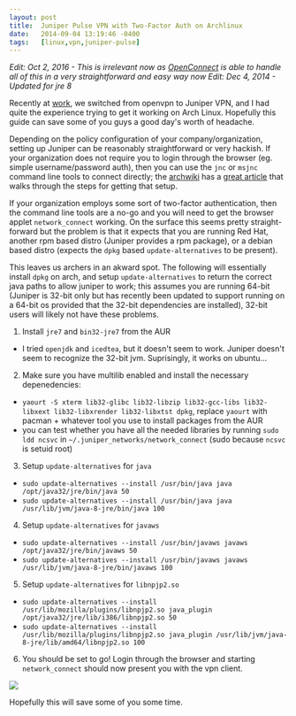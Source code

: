 ```yaml
---
layout: post
title:  Juniper Pulse VPN with Two-Factor Auth on Archlinux
date:   2014-09-04 13:19:46 -0400
tags:   [linux,vpn,juniper-pulse]
---
```

_Edit: Oct 2, 2016 - This is irrelevant now as [OpenConnect](https://wiki.archlinux.org/index.php/OpenConnect) is able to handle all of this in a very straightforward and easy way now_
_Edit: Dec 4, 2014 - Updated for jre 8_

Recently at [work](http://digitalocean.com), we switched from openvpn to Juniper VPN, and I had quite the experience trying to get it working on Arch Linux. Hopefully this guide can save some of you guys a good day's worth of headache.

<!--more-->

Depending on the policy configuration of your company/organization, setting up Juniper can be reasonably straightforward or very hackish. If your organization does not require you to login through the browser (eg. simple username/password auth), then you can use the `jnc` or `msjnc` command line tools to connect directly; the [archwiki](https://wiki.archlinux.org) has a [great article](https://wiki.archlinux.org/index.php/Juniper_VPN) that walks through the steps for getting that setup.

If your organization employs some sort of two-factor authentication, then the command line tools are a no-go and you will need to get the browser applet `network_connect` working. On the surface this seems pretty straight-forward but the problem is that it expects that you are running Red Hat, another rpm based distro (Juniper provides a rpm package), or a debian based distro (expects the `dpkg` based `update-alternatives` to be present). 

This leaves us archers in an akward spot. The following will essentially install `dpkg` on arch, and setup `update-alternatives` to return the correct java paths to allow juniper to work; this assumes you are running 64-bit (Juniper is 32-bit only but has recently been updated to support running on a 64-bit os provided that the 32-bit dependencies are installed), 32-bit users will likely not have these problems.

1. Install `jre7` and `bin32-jre7` from the AUR
  - I tried `openjdk` and `icedtea`, but it doesn't seem to work. Juniper doesn't seem to recognize the 32-bit jvm. Suprisingly, it works on ubuntu...
  
2. Make sure you have multilib enabled and install the necessary depenedencies:
  - `yaourt -S xterm lib32-glibc lib32-libzip lib32-gcc-libs lib32-libxext lib32-libxrender lib32-libxtst dpkg`, replace `yaourt` with pacman + whatever tool you use to install packages from the AUR
  - you can test whether you have all the needed libraries by running `sudo ldd ncsvc` in `~/.juniper_networks/network_connect` (sudo because `ncsvc` is setuid root)
  
3. Setup `update-alternatives` for `java`
  - `sudo update-alternatives --install /usr/bin/java java /opt/java32/jre/bin/java 50`
  - `sudo update-alternatives --install /usr/bin/java java /usr/lib/jvm/java-8-jre/bin/java 100`

4. Setup `update-alternatives` for `javaws`
  - `sudo update-alternatives --install /usr/bin/javaws javaws /opt/java32/jre/bin/javaws 50`
  - `sudo update-alternatives --install /usr/bin/javaws javaws /usr/lib/jvm/java-8-jre/bin/javaws 100`

5. Setup `update-alternatives` for `libnpjp2.so`
  - `sudo update-alternatives --install /usr/lib/mozilla/plugins/libnpjp2.so java_plugin /opt/java32/jre/lib/i386/libnpjp2.so 50`
  - `sudo update-alternatives --install /usr/lib/mozilla/plugins/libnpjp2.so java_plugin /usr/lib/jvm/java-8-jre/lib/amd64/libnpjp2.so 100`
  
6. You should be set to go! Login through the browser and starting `network_connect` should now present you with the vpn client.

![](/content/images/2014/Sep/2014-09-04-091453_554x347_escrotum.png)

Hopefully this will save some of you some time.
